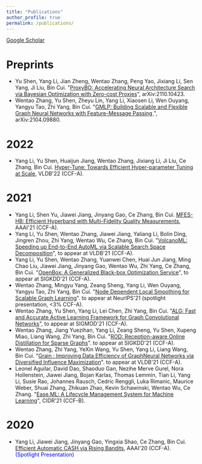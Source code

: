 ```yaml
---
title: "Publications"
author_profile: true
permalink: /publications/
---
```


[Google Scholar](https://scholar.google.com/citations?user=_4s8hFYAAAAJ=en)

# Preprints

* Yu Shen, Yang Li, Jian Zheng, Wentao Zhang, Peng Yao, Jixiang Li, Sen Yang, Ji Liu, Bin Cui. "[ProxyBO: Accelerating Neural Architecture Search via Bayesian Optimization with Zero-cost Proxies](https://arxiv.org/pdf/2110.10423)", arXiv:2110.10423.
* Wentao Zhang, Yu Shen, Zheyu Lin, Yang Li, Xiaosen Li, Wen Ouyang, Yangyu Tao, Zhi Yang, Bin Cui. "[GMLP: Building Scalable and Flexible Graph Neural Networks with Feature-Message Passing
](https://arxiv.org/pdf/2104.09880.pdf)", arXiv:2104.09880.


# 2022

* Yang Li, Yu Shen, Huaijun Jiang, Wentao Zhang, Jixiang Li, Ji Liu, Ce Zhang, Bin Cui. [Hyper-Tune: Towards Efficient Hyper-parameter Tuning at Scale](http://arxiv.org/abs/2201.06834), VLDB'22 (CCF-A).

# 2021

* Yang Li, Shen Yu, Jiawei Jiang, Jinyang Gao, Ce Zhang, Bin Cui. [MFES-HB: Efficient Hyperband with Multi-Fidelity Quality Measurements](https://arxiv.org/abs/2012.03011), AAAI'21 (CCF-A). 
* Yang Li, Yu Shen, Wentao Zhang, Jiawei Jiang, Yaliang Li, Bolin Ding, Jingren Zhou, Zhi Yang, Wentao Wu, Ce Zhang, Bin Cui. "[VolcanoML: Speeding up End-to-End AutoML via Scalable Search Space Decomposition](https://arxiv.org/pdf/2107.08861)", to appear at VLDB'21 (CCF-A).  
* Yang Li, Yu Shen, Wentao Zhang, Yuanwei Chen, Huai Jun Jiang, Ming Chao Liu, Jiawei Jiang, Jinyang Gao, Wentao Wu, Zhi Yang, Ce Zhang, Bin Cui. "[OpenBox: A Generalized Black-box Optimization Service](https://arxiv.org/abs/2106.00421)", to appear at SIGKDD'21 (CCF-A).
* Wentao Zhang, Mingyu Yang, Zeang Sheng, Yang Li, Wen Ouyang, Yangyu Tao, Zhi Yang, Bin Cui. "[Node Dependent Local Smoothing for Scalable Graph Learning](https://arxiv.org/pdf/2110.14377)". to appear at NeurIPS'21 (spotlight presentation, <3% CCF-A).
* Wentao Zhang, Yu Shen, Yang Li, Lei Chen, Zhi Yang, Bin Cui. "[ALG: Fast and Accurate Active Learning Framework for Graph Convolutional Networks](https://dl.acm.org/doi/10.1145/3448016.3457325)", to appear at SIGMOD'21 (CCF-A).
* Wentao Zhang, Jiang Yuezihan, Yang Li, Zeang Sheng, Yu Shen, Xupeng Miao, Liang Wang, Zhi Yang, Bin Cui. "[ROD: Reception-aware Online Distillation for Sparse Graphs](https://arxiv.org/pdf/2107.11789)". to appear at SIGKDD'21 (CCF-A).
* Wentao Zhang, Zhi Yang, YeXin Wang, Yu Shen, Yang Li, Liang Wang, Bin Cui. "[Grain : Improving Data Efficiency of GraphNeural Networks via Diversified Influence Maximization](https://arxiv.org/pdf/2108.00219)". to appear at VLDB'21 (CCF-A).
* Leonel Aguilar, David Dao, Shaoduo Gan, Nezihe Merve Gurel, Nora Hollenstein, Jiawei Jiang, Bojan Karlas, Thomas Lemmin, Tian Li, Yang Li, Susie Rao, Johannes Rausch, Cedric Renggli, Luka Rimanic, Maurice Weber, Shuai Zhang, Zhikuan Zhao, Kevin Schawinski, Wentao Wu, Ce Zhang. "[Ease.ML: A Lifecycle Management System for Machine Learning](http://cidrdb.org/cidr2021/papers/cidr2021_paper26.pdf)", CIDR'21 (CCF-B).

# 2020

* Yang Li, Jiawei Jiang, Jinyang Gao, Yingxia Shao, Ce Zhang, Bin Cui. [Efficient Automatic CASH via Rising Bandits](https://arxiv.org/abs/2012.04371), AAAI'20 (CCF-A).  <span style="color:blue">(Spotlight Presentation)</span>
